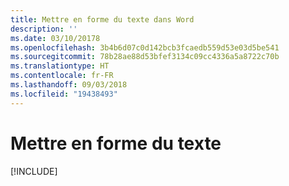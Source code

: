 ```yaml
---
title: Mettre en forme du texte dans Word
description: ''
ms.date: 03/10/20178
ms.openlocfilehash: 3b4b6d07c0d142bcb3fcaedb559d53e03d5be541
ms.sourcegitcommit: 78b28ae88d53bfef3134c09cc4336a5a8722c70b
ms.translationtype: HT
ms.contentlocale: fr-FR
ms.lasthandoff: 09/03/2018
ms.locfileid: "19438493"
---
```

# <a name="format-text"></a>Mettre en forme du texte

[!INCLUDE[](../includes/word-tutorial-format-text.md)]